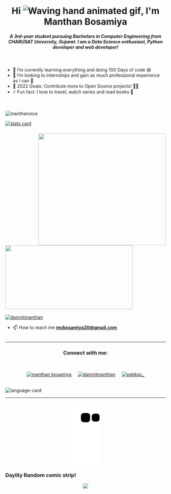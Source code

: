 <h1 align="center">Hi <img src="https://raw.githubusercontent.com/nixin72/nixin72/master/wave.gif" 
        alt="Waving hand animated gif"
        height="45"
        width="45" />, I'm Manthan Bosamiya</h1>
<h5 align="center">
A 3rd-year student pursuing Bachelors in Computer Engineering from CHARUSAT University, Gujarat. I am a Data Science enthusiast, Python developer and web developer!
</h5>

<br>


- 🌱 I’m currently learning everything and doing 100 Days of code 😆
- 👯 I’m looking to internships and gain as much professional experience as I can 🏢
- 🥅 2022 Goals: Contribute more to Open Source projects! 🧑‍💻
- ⚡ Fun fact: I love to travel, watch series and read books 📖

<br>

<p align="left"> <img src="https://komarev.com/ghpvc/?username=manthanoice&label=Profile%20views&color=0e75b6&style=flat" alt="manthanoice" /> </p>
<p>
<a align= "center" href="https://github.com/manthanoice">
<img alt= "stats card" height="200px" width="400" src="https://github-readme-streak-stats.herokuapp.com/?user=manthanoice&theme=radical">
<img style="margin-top:40px" align="right" height="350" width="400" src="https://c.tenor.com/JJ_is357rXYAAAAS/spike-monkey-typing.gif" /> </a>
</p>
<img height="200px" width="400" src="https://github-readme-stats.vercel.app/api?username=manthanoice&count_private=true&theme=radical&show_icons=true" />
<!-- <img align='right' height="300px" width="400" src="https://github-readme-stats.vercel.app/api/top-langs/?username=manthanoice" /> -->
<p align="left"> <a href="https://twitter.com/damnitmanthan" target="blank"><img src="https://img.shields.io/twitter/follow/damnitmanthan?logo=twitter&style=for-the-badge" alt="damnitmanthan" /></a> </p>

- 📫 How to reach me **mvbosamiya20@gmail.com**
<br><br>
<hr>

<h3 align="center">Connect with me:</h3>
<br>
<p align="center">
<a href="https://www.linkedin.com/in/manthan-bosamiya-050303213/" target="blank"><img align="center" src="https://cdn-icons-png.flaticon.com/512/61/61109.png" alt="manthan bosamiya" height="50" width="50" /></a>&nbsp;&nbsp;&nbsp;&nbsp;
<a href="https://twitter.com/damnitmanthan" target="blank"><img align="center" src="https://cdn-icons-png.flaticon.com/512/25/25347.png" alt="damnitmanthan" height="50" width="50" /></a> &nbsp;&nbsp;&nbsp;
<a href="https://instagram.com/pebkac_" target="blank"><img align="center" src="https://cdn-icons-png.flaticon.com/512/1400/1400829.png" alt="pebkac_" height="50" width="50" /></a>
</p>

<br>
<img align="center" alt="language-card" src="https://github-readme-stats.vercel.app/api/top-langs/?username=manthanoice&layout=compact)](https://github.com/anuraghazra/github-readme-stats">

<hr>

<p align="center">
  <img src="https://raw.githubusercontent.com/manthanoice/manthanoice/152d85cde861ec3d1e755e729adc258e9934d772/github-contribution-grid-snake.svg?token=AQP436BEM6OUBWWMPNJOYCDB52LYM" alt="snake"></center>
</p>

<h3>Daylily Random comic strip!</h3>
<p align="center">
 <a href="https://www.reddit.com/r/ProgrammerHumor/comments/spxfi3/loooopss/">
 <img height="900px" src="https://i.redd.it/3woee4fhx6h81.jpg"/>
</a>
</p>